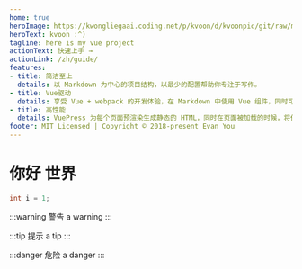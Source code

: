 ```yaml
---
home: true
heroImage: https://kwongliegaai.coding.net/p/kvoon/d/kvoonpic/git/raw/master/icon/lidog2
heroText: kvoon :^)
tagline: here is my vue project
actionText: 快速上手 →
actionLink: /zh/guide/
features:
- title: 简洁至上
  details: 以 Markdown 为中心的项目结构，以最少的配置帮助你专注于写作。
- title: Vue驱动
  details: 享受 Vue + webpack 的开发体验，在 Markdown 中使用 Vue 组件，同时可以使用 Vue 来开发自定义主题。
- title: 高性能
  details: VuePress 为每个页面预渲染生成静态的 HTML，同时在页面被加载的时候，将作为 SPA 运行。
footer: MIT Licensed | Copyright © 2018-present Evan You
---
```

# 你好 世界

```java
int i = 1;
```
:::warning 警告
a warning
:::

:::tip 提示
a tip
:::

:::danger 危险
a danger
:::